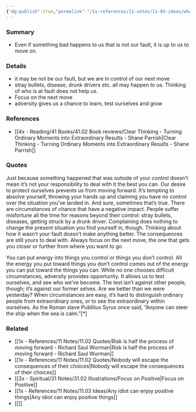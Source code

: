 ```yaml
---
{"dg-publish":true,"permalink":"/1x-references/11-notes/11-03-ideas/when-bad-things-happen-it-is-still-your-responsibility-to-move-on-from-them/","title":"When bad things happen, it is still your responsibility to move on from them","noteIcon":""}
---
```



### Summary
- Even if something bad happens to us that is not our fault, it is up to us to move on.

### Details
- it may be not be our fault, but we are in control of our next move
- stray bullets, disease, drunk drivers etc. all may happen to us. Thinking of who is at fault does not help us.
- Focus on the next move
- adversity gives us a chance to learn, test ourselves and grow

### References
- [[4x - Reading/41 Books/41.02 Book reviews/Clear Thinking - Turning Ordinary Moments into Extraordinary Results - Shane  Parrish\|Clear Thinking - Turning Ordinary Moments into Extraordinary Results - Shane  Parrish]]

### Quotes
Just because something happened that was outside of your control doesn’t mean it’s not your responsibility to deal with it the best you can. Our desire to protect ourselves prevents us from moving forward. It’s tempting to absolve yourself, throwing your hands up and claiming you have no control over the situation you’ve landed in. And sure, sometimes that’s true. There are circumstances of chance that have a negative impact. People suffer misfortune all the time for reasons beyond their control: stray bullets, diseases, getting struck by a drunk driver. Complaining does nothing to change the present situation you find
yourself in, though. Thinking about how it wasn’t your fault doesn’t make anything better. The consequences are still yours to deal with. Always focus on the next move, the one that gets you closer or further from where you want to go

You can put energy into things you control or things you don’t control.
All the energy you put toward things you don’t control comes out of the energy you can put toward the things you can. While no one chooses difficult circumstances, adversity provides opportunity. It allows us to test ourselves, and see who we’ve become. The test isn’t against other people, though; it’s against our former selves. Are we better than we were yesterday? When circumstances are easy, it’s hard to distinguish ordinary people from extraordinary ones, or to see the extraordinary within ourselves. As the Roman slave Publilius Syrus once said, “Anyone can steer the ship when the sea is calm.”[*]



### Related
- [[1x - References/11 Notes/11.02 Quotes/Risk is half the process of moving forward - Richard Saul Wurman\|Risk is half the process of moving forward - Richard Saul Wurman]]
- [[1x - References/11 Notes/11.02 Quotes/Nobody will escape the consequences of their choices\|Nobody will escape the consequences of their choices]]
- [[3x - Spiritual/31 Notes/31.02 Illustrations/Focus on Positive\|Focus on Positive]]
- [[1x - References/11 Notes/11.03 Ideas/Any idiot can enjoy positive things\|Any idiot can enjoy positive things]]
- [[]]